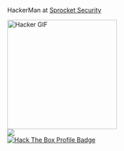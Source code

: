 
HackerMan at [Sprocket Security](https://sprocketsecurity.com)

<div id="header" align="left">
  <img src="https://i.pinimg.com/originals/48/95/40/489540a749073a6ef5c2b578d50fdf60.gif" width="250" alt="Hacker GIF"/>
</div>

<div>
  <a href="https://wigle.net">
    <img border="0" src="https://wigle.net/bi/OAIa5X5IajRts1xEGrvGTA.png">
  </a> 
</div>

<div>
  <a href="https://app.hackthebox.com/profile/624523">
    <img border="0" src="https://www.hackthebox.com/badge/image/624523" alt="Hack The Box Profile Badge"/>
  </a>
</div>




<!--
[![JPG0mez's GitHub stats](https://github-readme-stats.vercel.app/api?username=JPG0mez)](https://github.com/anuraghazra/github-readme-stats)

